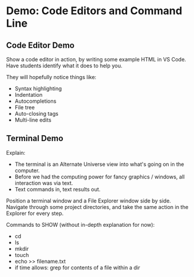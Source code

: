 # Demo: Code Editors and Command Line

## Code Editor Demo

Show a code editor in action, by writing some example HTML in VS Code. Have students identify what it does to help you. 

They will hopefully notice things like:

- Syntax highlighting
- Indentation
- Autocompletions
- File tree
- Auto-closing tags
- Multi-line edits

## Terminal Demo

Explain: 
- The terminal is an Alternate Universe view into what's going on in the computer. 
- Before we had the computing power for fancy graphics / windows, all interaction was via text. 
- Text commands in, text results out. 

Position a terminal window and a File Explorer window side by side. Navigate through some project directories, and take the same action in the Explorer for every step. 

Commands to SHOW (without in-depth explanation for now):
- cd
- ls
- mkdir
- touch
- echo >> filename.txt 
- if time allows: grep for contents of a file within a dir
